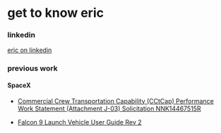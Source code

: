 # get to know eric

### linkedin

[eric on linkedin](https://www.linkedin.com/in/eric-iberri/)

### previous work

#### SpaceX

* [Commercial Crew Transportation Capability (CCtCap) Performance Work Statement (Attachment J-03) Solicitation NNK14467515R](https://www.nasa.gov/sites/default/files/files/NNK14MA74C-Attachment-J-03-PWS.pdf)

* [Falcon 9 Launch Vehicle User Guide Rev 2](https://www.mach5lowdown.com/wp-content/uploads/PUG/falcon_9_users_guide_rev_2.0-1.pdf)
